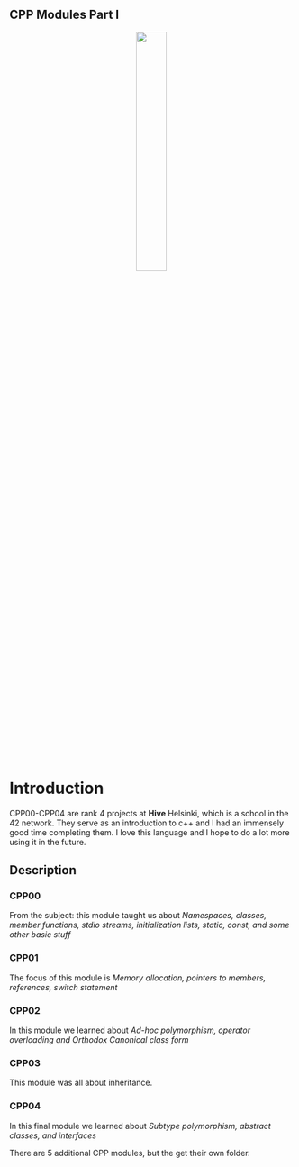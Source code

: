 ## **CPP Modules Part I**

<p align="center" width="100%">
    <img width="33%" src="https://github.com/Arcane-Jill/images/blob/main/cppm.png">
</p>

# Introduction
CPP00-CPP04 are rank 4 projects at **Hive** Helsinki, which is a school in the 42 network. They serve as an introduction to c++ and I had an immensely good time completing them.
I love this language and I hope to do a lot more using it in the future.

## **Description**
### **CPP00**
From the subject: this module taught us about *Namespaces, classes, member functions, stdio streams, initialization lists, static, const, and some other basic stuff*

### **CPP01**
The focus of this module is *Memory allocation, pointers to members, references, switch statement*

### **CPP02**
In this module we learned about *Ad-hoc polymorphism, operator overloading and Orthodox Canonical class form*

### **CPP03**
This module was all about inheritance.

### **CPP04**
In this final module we learned about *Subtype polymorphism, abstract classes, and interfaces*

There are 5 additional CPP modules, but the get their own folder.
